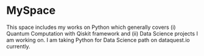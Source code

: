 # MySpace

This space includes my works on Python which generally covers (i) Quantum Computation with Qiskit framework and (ii) Data Science projects I am working on. I am taking Python for Data Science path on dataquest.io currently.
